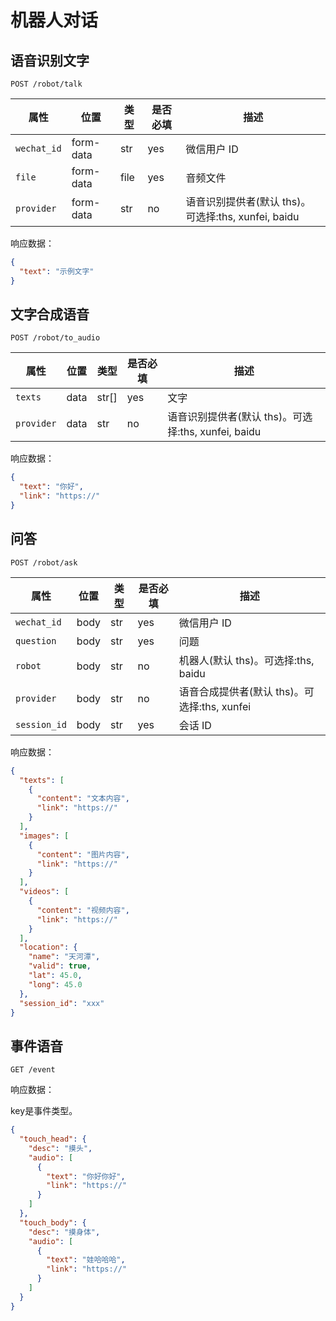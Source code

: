# 机器人对话

## 语音识别文字

```
POST /robot/talk
```

| 属性        | 位置      | 类型 | 是否必填 | 描述                                                |
| ----------- | --------- | ---- | -------- | --------------------------------------------------- |
| `wechat_id` | form-data | str  | yes      | 微信用户 ID                                         |
| `file`      | form-data | file | yes      | 音频文件                                            |
| `provider`  | form-data | str  | no       | 语音识别提供者(默认 ths)。可选择:ths, xunfei, baidu |

响应数据：

```json
{
  "text": "示例文字"
}
```

## 文字合成语音

```
POST /robot/to_audio
```

| 属性       | 位置 | 类型  | 是否必填 | 描述                                                |
| ---------- | ---- | ----- | -------- | --------------------------------------------------- |
| `texts`    | data | str[] | yes      | 文字                                                |
| `provider` | data | str   | no       | 语音识别提供者(默认 ths)。可选择:ths, xunfei, baidu |

响应数据：

```json
{
  "text": "你好",
  "link": "https://"
}
```

## 问答

```
POST /robot/ask
```

| 属性         | 位置 | 类型 | 是否必填 | 描述                                         |
| ------------ | ---- | ---- | -------- | -------------------------------------------- |
| `wechat_id`  | body | str  | yes      | 微信用户 ID                                  |
| `question`   | body | str  | yes      | 问题                                         |
| `robot`      | body | str  | no       | 机器人(默认 ths)。可选择:ths, baidu          |
| `provider`   | body | str  | no       | 语音合成提供者(默认 ths)。可选择:ths, xunfei |
| `session_id` | body | str  | yes      | 会话 ID                                      |

响应数据：

```json
{
  "texts": [
    {
      "content": "文本内容",
      "link": "https://"
    }
  ],
  "images": [
    {
      "content": "图片内容",
      "link": "https://"
    }
  ],
  "videos": [
    {
      "content": "视频内容",
      "link": "https://"
    }
  ],
  "location": {
    "name": "天河潭",
    "valid": true,
    "lat": 45.0,
    "long": 45.0
  },
  "session_id": "xxx"
}
```

## 事件语音

```
GET /event
```

响应数据：

key是事件类型。

```json
{
  "touch_head": {
    "desc": "摸头",
    "audio": [
      {
        "text": "你好你好",
        "link": "https://"
      }
    ]
  },
  "touch_body": {
    "desc": "摸身体",
    "audio": [
      {
        "text": "娃哈哈哈",
        "link": "https://"
      }
    ]
  }
}
```
